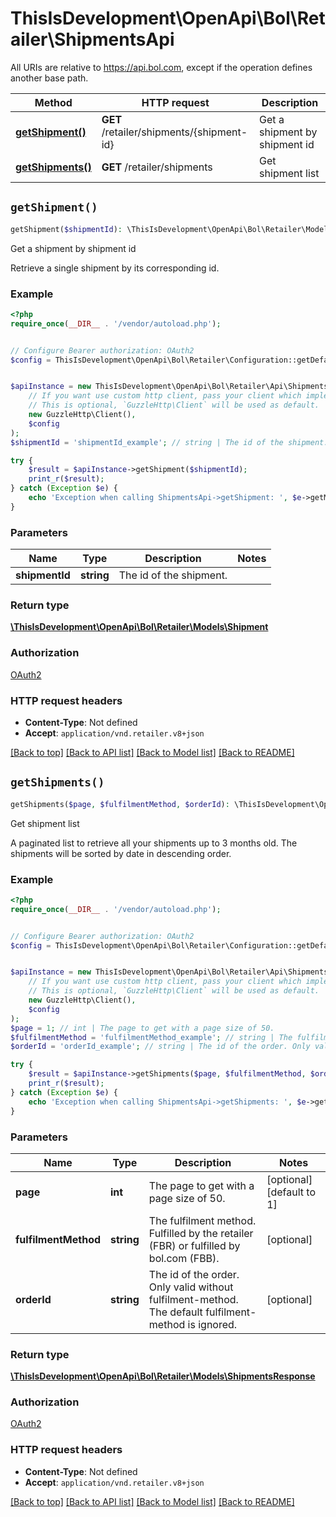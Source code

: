 # ThisIsDevelopment\OpenApi\Bol\Retailer\ShipmentsApi

All URIs are relative to https://api.bol.com, except if the operation defines another base path.

| Method | HTTP request | Description |
| ------------- | ------------- | ------------- |
| [**getShipment()**](ShipmentsApi.md#getShipment) | **GET** /retailer/shipments/{shipment-id} | Get a shipment by shipment id |
| [**getShipments()**](ShipmentsApi.md#getShipments) | **GET** /retailer/shipments | Get shipment list |


## `getShipment()`

```php
getShipment($shipmentId): \ThisIsDevelopment\OpenApi\Bol\Retailer\Models\Shipment
```

Get a shipment by shipment id

Retrieve a single shipment by its corresponding id.

### Example

```php
<?php
require_once(__DIR__ . '/vendor/autoload.php');


// Configure Bearer authorization: OAuth2
$config = ThisIsDevelopment\OpenApi\Bol\Retailer\Configuration::getDefaultConfiguration()->setAccessToken('YOUR_ACCESS_TOKEN');


$apiInstance = new ThisIsDevelopment\OpenApi\Bol\Retailer\Api\ShipmentsApi(
    // If you want use custom http client, pass your client which implements `GuzzleHttp\ClientInterface`.
    // This is optional, `GuzzleHttp\Client` will be used as default.
    new GuzzleHttp\Client(),
    $config
);
$shipmentId = 'shipmentId_example'; // string | The id of the shipment.

try {
    $result = $apiInstance->getShipment($shipmentId);
    print_r($result);
} catch (Exception $e) {
    echo 'Exception when calling ShipmentsApi->getShipment: ', $e->getMessage(), PHP_EOL;
}
```

### Parameters

| Name | Type | Description  | Notes |
| ------------- | ------------- | ------------- | ------------- |
| **shipmentId** | **string**| The id of the shipment. | |

### Return type

[**\ThisIsDevelopment\OpenApi\Bol\Retailer\Models\Shipment**](../Model/Shipment.md)

### Authorization

[OAuth2](../../README.md#OAuth2)

### HTTP request headers

- **Content-Type**: Not defined
- **Accept**: `application/vnd.retailer.v8+json`

[[Back to top]](#) [[Back to API list]](../../README.md#endpoints)
[[Back to Model list]](../../README.md#models)
[[Back to README]](../../README.md)

## `getShipments()`

```php
getShipments($page, $fulfilmentMethod, $orderId): \ThisIsDevelopment\OpenApi\Bol\Retailer\Models\ShipmentsResponse
```

Get shipment list

A paginated list to retrieve all your shipments up to 3 months old. The shipments will be sorted by date in descending order.

### Example

```php
<?php
require_once(__DIR__ . '/vendor/autoload.php');


// Configure Bearer authorization: OAuth2
$config = ThisIsDevelopment\OpenApi\Bol\Retailer\Configuration::getDefaultConfiguration()->setAccessToken('YOUR_ACCESS_TOKEN');


$apiInstance = new ThisIsDevelopment\OpenApi\Bol\Retailer\Api\ShipmentsApi(
    // If you want use custom http client, pass your client which implements `GuzzleHttp\ClientInterface`.
    // This is optional, `GuzzleHttp\Client` will be used as default.
    new GuzzleHttp\Client(),
    $config
);
$page = 1; // int | The page to get with a page size of 50.
$fulfilmentMethod = 'fulfilmentMethod_example'; // string | The fulfilment method. Fulfilled by the retailer (FBR) or fulfilled by bol.com (FBB).
$orderId = 'orderId_example'; // string | The id of the order. Only valid without fulfilment-method. The default fulfilment-method is ignored.

try {
    $result = $apiInstance->getShipments($page, $fulfilmentMethod, $orderId);
    print_r($result);
} catch (Exception $e) {
    echo 'Exception when calling ShipmentsApi->getShipments: ', $e->getMessage(), PHP_EOL;
}
```

### Parameters

| Name | Type | Description  | Notes |
| ------------- | ------------- | ------------- | ------------- |
| **page** | **int**| The page to get with a page size of 50. | [optional] [default to 1] |
| **fulfilmentMethod** | **string**| The fulfilment method. Fulfilled by the retailer (FBR) or fulfilled by bol.com (FBB). | [optional] |
| **orderId** | **string**| The id of the order. Only valid without fulfilment-method. The default fulfilment-method is ignored. | [optional] |

### Return type

[**\ThisIsDevelopment\OpenApi\Bol\Retailer\Models\ShipmentsResponse**](../Model/ShipmentsResponse.md)

### Authorization

[OAuth2](../../README.md#OAuth2)

### HTTP request headers

- **Content-Type**: Not defined
- **Accept**: `application/vnd.retailer.v8+json`

[[Back to top]](#) [[Back to API list]](../../README.md#endpoints)
[[Back to Model list]](../../README.md#models)
[[Back to README]](../../README.md)
